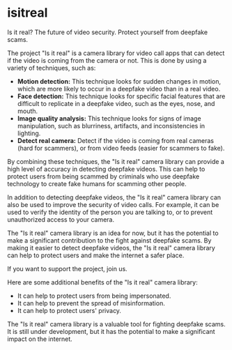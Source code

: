 # isitreal
Is it real? The future of video security. Protect yourself from deepfake scams.

The project "Is it real" is a camera library for video call apps that can detect if the video is coming from the camera or not. This is done by using a variety of techniques, such as:

* **Motion detection:** This technique looks for sudden changes in motion, which are more likely to occur in a deepfake video than in a real video.
* **Face detection:** This technique looks for specific facial features that are difficult to replicate in a deepfake video, such as the eyes, nose, and mouth.
* **Image quality analysis:** This technique looks for signs of image manipulation, such as blurriness, artifacts, and inconsistencies in lighting.
* **Detect real camera:** Detect if the video is coming from real cameras (hard for scammers), or from video feeds (easier for scammers to fake).

By combining these techniques, the "Is it real" camera library can provide a high level of accuracy in detecting deepfake videos. This can help to protect users from being scammed by criminals who use deepfake technology to create fake humans for scamming other people.

In addition to detecting deepfake videos, the "Is it real" camera library can also be used to improve the security of video calls. For example, it can be used to verify the identity of the person you are talking to, or to prevent unauthorized access to your camera.

The "Is it real" camera library is an idea for now, but it has the potential to make a significant contribution to the fight against deepfake scams. By making it easier to detect deepfake videos, the "Is it real" camera library can help to protect users and make the internet a safer place.

If you want to support the project, join us.

Here are some additional benefits of the "Is it real" camera library:

* It can help to protect users from being impersonated.
* It can help to prevent the spread of misinformation.
* It can help to protect users' privacy.

The "Is it real" camera library is a valuable tool for fighting deepfake scams. It is still under development, but it has the potential to make a significant impact on the internet.

